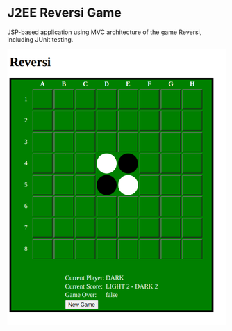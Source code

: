 # J2EE Reversi Game

JSP-based application using MVC architecture of the game Reversi, including JUnit testing.

![Game Board](https://github.com/oneexists/reversi/blob/main/img/new-game.png)
